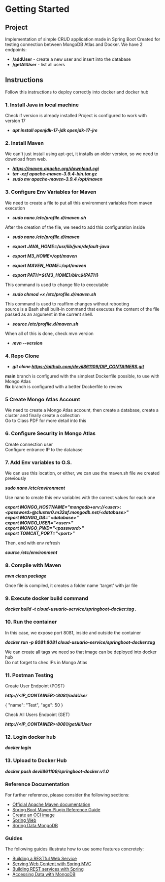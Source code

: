 # Getting Started

## Project

Implementation of simple CRUD application made in Spring Boot
Created for testing connection between MongoDB Atlas and Docker.
We have 2 endpoints:
* **/addUser** - create a new user and insert into the database
* **/getAllUser** - list all users

## Instructions

Follow this instructions to deploy correctly into docker and docker hub

### 1. Install Java in local machine

Check if version is already installed
Project is configured to work with version 17

- ***apt install openjdk-17-jdk openjdk-17-jre***

### 2. Install Maven

We can't just install using apt-get, it installs an older version, so we need to download from web.

- ***https://maven.apache.org/download.cgi***
- ***tar -xzf apache-maven-3.9.4-bin.tar.gz***
- ***sudo mv apache-maven-3.9.4 /opt/maven*** 

### 3. Configure Env Variables for Maven

We need to create a file to put all this environment variables from maven execution

- ***sudo nano /etc/profile.d/maven.sh***

After the creation of the file, we need to add this configuration inside

- ***sudo nano /etc/profile.d/maven***

- ***export JAVA_HOME=/usr/lib/jvm/default-java***
- ***export M3_HOME=/opt/maven***
- ***export MAVEN_HOME=/opt/maven***
- ***export PATH=\${M3_HOME}/bin:${PATH}***

This command is used to change file to executable

- ***sudo chmod +x /etc/profile.d/maven.sh***

This command is used to reaffirm changes without rebooting \
source is a Bash shell built-in command that executes the content of the file passed as an argument in the current shell.

- ***source /etc/profile.d/maven.sh***

When all of this is done, check mvn version

- ***mvn --version***

### 4. Repo Clone

- ***git clone https://github.com/devil861109/DIP_CONTAINERS.git***

**main** branch is configured with the simplest Dockerfile possible, to use with Mongo Atlas \
**fix** branch is configured with a better Dockerfile to review

### 5 Create Mongo Atlas Account

We need to create a Mongo Atlas account, then create a database, create a cluster and finally create a collection \
Go to Class PDF for more detail into this

### 6. Configure Security in Mongo Atlas

Create connection user \
Configure entrance IP to the database

### 7. Add Env variables to O.S.

We can use this location, or either, we can use the maven.sh file we created previously

***sudo nano /etc/environment***

Use nano to create this env variables with the correct values for each one

***export MONGO_HOSTNAME="mongodb+srv://\<user>:\<password>@cluster0.m32af.mongodb.net/\<database>"*** \
***export MONGO_DB="\<database>"*** \
***export MONGO_USER="\<user>"*** \
***export MONGO_PWD="\<password>"*** \
***export TOMCAT_PORT="\<port>"***

Then, end with env refresh

***source /etc/environment***

### 8. Compile with Maven

***mvn clean package***

Once file is compiled, it creates a folder name 'target' with jar file

### 9. Execute docker build command

***docker build -t cloud-usuario-service/springboot-docker:tag .***

### 10. Run the container

In this case, we expose port 8081, inside and outside the container

***docker run -p 8081:8081 cloud-usuario-service/springboot-docker:tag***

We can create all tags we need so that image can be deployed into docker hub \
Do not forget to chec IPs in Mongo Atlas

### 11. Postman Testing

Create User Endpoint (POST)

***http://\<IP_CONTAINER\>:8081/addUser***

{
"name": "Test",
"age": 50
}

Check All Users Endpoint (GET)

***http://\<IP_CONTAINER\>:8081/getAllUser***

### 12. Login docker hub

***docker login***

### 13. Upload to Docker Hub

***docker push devil861109/springboot-docker:v1.0***

### Reference Documentation
For further reference, please consider the following sections:

* [Official Apache Maven documentation](https://maven.apache.org/guides/index.html)
* [Spring Boot Maven Plugin Reference Guide](https://docs.spring.io/spring-boot/docs/2.7.15/maven-plugin/reference/html/)
* [Create an OCI image](https://docs.spring.io/spring-boot/docs/2.7.15/maven-plugin/reference/html/#build-image)
* [Spring Web](https://docs.spring.io/spring-boot/docs/2.7.15/reference/htmlsingle/index.html#web)
* [Spring Data MongoDB](https://docs.spring.io/spring-boot/docs/2.7.15/reference/htmlsingle/index.html#data.nosql.mongodb)

### Guides
The following guides illustrate how to use some features concretely:

* [Building a RESTful Web Service](https://spring.io/guides/gs/rest-service/)
* [Serving Web Content with Spring MVC](https://spring.io/guides/gs/serving-web-content/)
* [Building REST services with Spring](https://spring.io/guides/tutorials/rest/)
* [Accessing Data with MongoDB](https://spring.io/guides/gs/accessing-data-mongodb/)